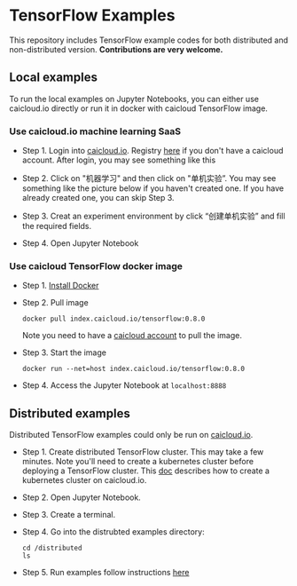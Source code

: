 # TensorFlow Examples
This repository includes TensorFlow example codes for both distributed and non-distributed version. **Contributions are very welcome.**

## Local examples
To run the local examples on Jupyter Notebooks, you can either use caicloud.io directly or run it in docker with caicloud TensorFlow image.

### Use caicloud.io machine learning SaaS
- Step 1. Login into [caicloud.io](https://console.caicloud.io/login). Registry [here](https://console.caicloud.io/reg) if you don't have a caicloud account. After login, you may see something like this

- Step 2. Click on "机器学习" and then click on "单机实验”. You may see something like the picture below if you haven't created one. If you have already created one, you can skip Step 3.

- Step 3. Creat an experiment environment by click “创建单机实验” and fill the required fields.

- Step 4. Open Jupyter Notebook


### Use caicloud TensorFlow docker image
- Step 1. [Install Docker](https://docs.docker.com/engine/installation/)

- Step 2. Pull image

  ```
  docker pull index.caicloud.io/tensorflow:0.8.0
  ```

  Note you need to have a [caicloud account](https://console.caicloud.io/reg) to pull the image.

- Step 3. Start the image

  ```
  docker run --net=host index.caicloud.io/tensorflow:0.8.0
  ```

- Step 4. Access the Jupyter Notebook at ```localhost:8888```


## Distributed examples
Distributed TensorFlow examples could only be run on [caicloud.io](caicloud.io).

- Step 1. Create distributed TensorFlow cluster. This may take a few minutes. Note you'll need to create a kubernetes cluster before deploying a TensorFlow cluster. This [doc](http://www.clipular.com/c/4898024607711232.png?k=8TxxmTwy57gXs7SZ9iVVopscjKg) describes how to create a kubernetes cluster on caicloud.io.

- Step 2. Open Jupyter Notebook.

- Step 3. Create a terminal.

- Step 4. Go into the distrubted examples directory:
 
  ```
  cd /distributed
  ls
  ```

- Step 5. Run examples follow instructions [here](https://github.com/caicloud/tensorflow-demo/blob/master/distributed/README.md)


